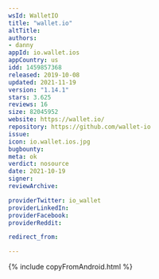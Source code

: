 ```yaml
---
wsId: WalletIO
title: "wallet.io"
altTitle: 
authors:
- danny
appId: io.wallet.ios
appCountry: us
idd: 1459857368
released: 2019-10-08
updated: 2021-11-19
version: "1.14.1"
stars: 3.625
reviews: 16
size: 82045952
website: https://wallet.io/
repository: https://github.com/wallet-io
issue: 
icon: io.wallet.ios.jpg
bugbounty: 
meta: ok
verdict: nosource
date: 2021-10-19
signer: 
reviewArchive:

providerTwitter: io_wallet
providerLinkedIn: 
providerFacebook: 
providerReddit: 

redirect_from:

---
```


{% include copyFromAndroid.html %}
